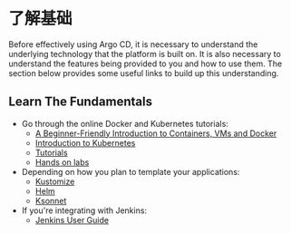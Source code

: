 # 了解基础

Before effectively using Argo CD, it is necessary to understand the underlying technology that the platform is built on. It is also necessary to understand the features being provided to you and how to use them. The section below provides some useful links to build up this understanding.
 
## Learn The Fundamentals

* Go through the online Docker and Kubernetes tutorials:
	* [A Beginner-Friendly Introduction to Containers, VMs and Docker](https://medium.freecodecamp.org/a-beginner-friendly-introduction-to-containers-vms-and-docker-79a9e3e119b)
	* [Introduction to Kubernetes](https://www.edx.org/course/introduction-to-kubernetes)
	* [Tutorials](https://kubernetes.io/docs/tutorials/)
	* [Hands on labs](https://katacoda.com/courses/kubernetes/)
* Depending on how you plan to template your applications:
    * [Kustomize](https://kustomize.io) 
    * [Helm](https://helm.sh)
    * [Ksonnet](https://ksonnet.io) 
* If you're integrating with Jenkins:
	* [Jenkins User Guide](https://jenkins.io)
